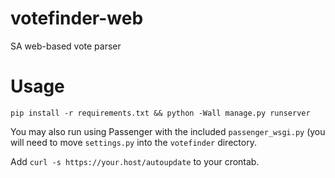 # votefinder-web
SA web-based vote parser


# Usage
`pip install -r requirements.txt && python -Wall manage.py runserver`

You may also run using Passenger with the included `passenger_wsgi.py` (you will need to move `settings.py` into the `votefinder` directory.

Add `curl -s https://your.host/autoupdate` to your crontab.

